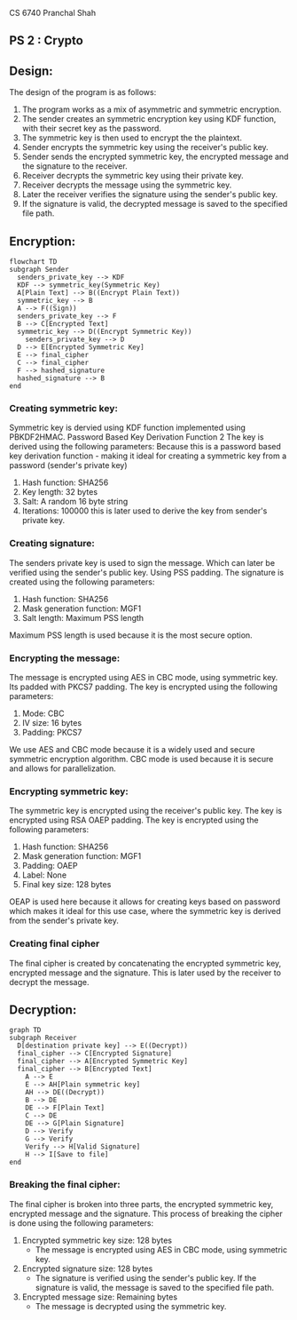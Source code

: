 CS 6740
Pranchal Shah

## PS 2 : Crypto

## Design:
The design of the program is as follows:
1. The program works as a mix of asymmetric and symmetric encryption.
2. The sender creates an symmetric encryption key using KDF function, with their secret key as the password.
3. The symmetric key is then used to encrypt the the plaintext.
4. Sender encrypts the symmetric key using the receiver's public key.
5. Sender sends the encrypted symmetric key, the encrypted message and the signature to the receiver.
6. Receiver decrypts the symmetric key using their private key.
7. Receiver decrypts the message using the symmetric key.
8. Later the receiver verifies the signature using the sender's public key.
9. If the signature is valid, the decrypted message is saved to the specified file path.

## Encryption:
```mermaid
flowchart TD 
subgraph Sender
  senders_private_key --> KDF
  KDF --> symmetric_key(Symmetric Key)
  A[Plain Text] --> B((Encrypt Plain Text))
  symmetric_key --> B
  A --> F((Sign))
  senders_private_key --> F
  B --> C[Encrypted Text]
  symmetric_key --> D((Encrypt Symmetric Key))
    senders_private_key --> D
  D --> E[Encrypted Symmetric Key]
  E --> final_cipher
  C --> final_cipher
  F --> hashed_signature
  hashed_signature --> B
end
```

### Creating symmetric key:
Symmetric key is dervied using KDF function implemented using PBKDF2HMAC. Password Based Key Derivation Function 2
The key is derived using the following parameters:
Because this is a password based key derivation function - making it ideal for creating a symmetric key from a password (sender's private key)

1. Hash function: SHA256
2. Key length: 32 bytes
3. Salt: A random 16 byte string
4. Iterations: 100000
this is later used to derive the key from sender's private key.

### Creating signature:
The senders private key is used to sign the message. Which can later be verified using the sender's public key. Using PSS padding. The signature is created using the following parameters:
1. Hash function: SHA256
2. Mask generation function: MGF1
3. Salt length: Maximum PSS length

Maximum PSS length is used because it is the most secure option. 

### Encrypting the message:
The message is encrypted using AES in CBC mode, using symmetric key. Its padded with PKCS7 padding. The key is encrypted using the following parameters:
1. Mode: CBC
2. IV size: 16 bytes
3. Padding: PKCS7

We use AES and CBC mode because it is a widely used and secure symmetric encryption algorithm. CBC mode is used because it is secure and allows for parallelization. 

### Encrypting symmetric key:
The symmetric key is encrypted using the receiver's public key. The key is encrypted using RSA OAEP padding. The key is encrypted using the following parameters:
1. Hash function: SHA256
2. Mask generation function: MGF1
3. Padding: OAEP
4. Label: None
5. Final key size: 128 bytes

OEAP is used here because it allows for creating keys based on password which makes it ideal for this use case, where the symmetric key is derived from the sender's private key.

### Creating final cipher
The final cipher is created by concatenating the encrypted symmetric key, encrypted message and the signature. This is later used by the receiver to decrypt the message.


## Decryption:
```mermaid
graph TD
subgraph Receiver
  D[destination private key] --> E((Decrypt))
  final_cipher --> C[Encrypted Signature]
  final_cipher --> A[Encrypted Symmetric Key]
  final_cipher --> B[Encrypted Text]
    A --> E
    E --> AH[Plain symmetric key]
    AH --> DE((Decrypt))
    B --> DE
    DE --> F[Plain Text]
    C --> DE
    DE --> G[Plain Signature]
    D --> Verify
    G --> Verify
    Verify --> H[Valid Signature]
    H --> I[Save to file]
end
```



### Breaking the final cipher:
The final cipher is broken into three parts, the encrypted symmetric key, encrypted message and the signature. This process of breaking the cipher is done using the following parameters:
1. Encrypted symmetric key size: 128 bytes
    - The message is encrypted using AES in CBC mode, using symmetric key. 
2. Encrypted signature size: 128 bytes
   -  The signature is verified using the sender's public key. If the signature is valid, the message is saved to the specified file path.
3. Encrypted message size: Remaining bytes 
    - The message is decrypted using the symmetric key.

